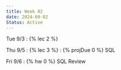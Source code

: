 ```yaml
---
title: Week 02
date: 2024-09-02
Status: Active
---
```


Tue 9/3
: {% lec 2 %}

Thu 9/5
: {% lec 3 %}
: {% projDue 0 %} SQL

Fri 9/6
: {% hw 0 %} SQL Review
